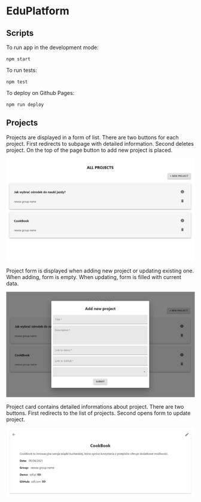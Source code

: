 # EduPlatform

## Scripts

To run app in the development mode:

```
npm start
```

To run tests:

```
npm test
```

To deploy on Github Pages:

```
npm run deploy
```

## Projects

Projects are displayed in a form of list. There are two buttons for each project. First redirects to subpage with detailed information. Second deletes project. On the top of the page button to add new project is placed.

![projects list snipped](src/assets/projectsList.JPG)

Project form is displayed when adding new project or updating existing one. When adding, form is empty. When updating, form is filled with current data.

![projects form snipped](src/assets/projectForm.JPG)

Project card contains detailed informations about project. There are two buttons. First redirects to the list of projects. Second opens form to update project.

![projects card snipped](src/assets/projectCard.JPG)
